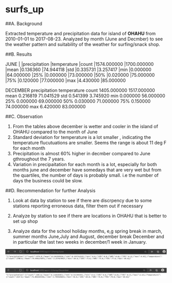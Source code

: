 # surfs_up

##A. Background

Extracted temperature and precipitation data for island of **OHAHU** 
from 2010-01-01 to 2017-08-23.
Analyzed by month (June and Decmber) to see the  weather pattern and suitability 
of the weather for surfing/snack shop.

##B. Results

JUNE
|	|precipitation	|temperature
|count	|1574.000000	|1700.000000
|mean	|0.136360	|74.944118
|std	|0.335731	|3.257417
|min	|0.000000	|64.000000
|25%	|0.000000	|73.000000
|50%	|0.020000	|75.000000
|75%	|0.120000	|77.000000
|max	|4.430000	|85.000000

DECEMBER
	precipitation	temperature
count	1405.000000	1517.000000
mean	0.216819	71.041529
std	0.541399	3.745920
min	0.000000	56.000000
25%	0.000000	69.000000
50%	0.030000	71.000000
75%	0.150000	74.000000
max	6.420000	83.000000

##C. Observation

1. From the tables above december is wetter and cooler 
in the island of OHAHU compared to the month of June
2. Standard deviation for temperature is a lot smaller , 
indicating the temperature flucutuations are smaller. 
Seems the range is about 11 deg F for each month
3. Precipitation is almost 60% higher in decmber compared
to June gthroughout the 7 years.
4. Variation in precipaitation for each month is a lot, 
especially for both months june and december  have somedays 
that are very wet but from the quartiles, the number of days 
is probably small. i.e the number of days the business could be slow.


##D. Recommendation for further Analysis

1. Look at data by station to see if there are discrpency due to some stations 
reporting erroneous data, filter them out if necessary

2. Analyze by station to see if there are locations in OHAHU
that is better to set up shop

3. Analyze data for the school holiday months, e,g spring break in march,
summer months June,July and August, december break December and in particular 
the last two weeks in december/1 week in January.

![](june_stats.png)

![](december_stats.png)